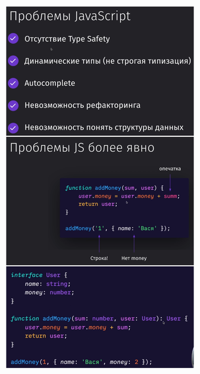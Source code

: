 

![](_png/a9996201d8cec343a6d38833f0a448d6.png)
![](_png/83800b43cb5711234d63a56f2bb68393.png)
![](_png/b18b84365178d5a84cbc28d590a3ad47.png)